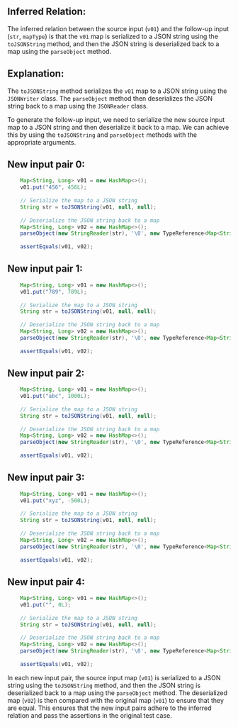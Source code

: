 ## Inferred Relation:
The inferred relation between the source input (`v01`) and the follow-up input (`str`, `mapType`) is that the `v01` map is serialized to a JSON string using the `toJSONString` method, and then the JSON string is deserialized back to a map using the `parseObject` method.

## Explanation:
The `toJSONString` method serializes the `v01` map to a JSON string using the `JSONWriter` class. The `parseObject` method then deserializes the JSON string back to a map using the `JSONReader` class.

To generate the follow-up input, we need to serialize the new source input map to a JSON string and then deserialize it back to a map. We can achieve this by using the `toJSONString` and `parseObject` methods with the appropriate arguments.

## New input pair 0:
```java
    Map<String, Long> v01 = new HashMap<>();
    v01.put("456", 456L);
    
    // Serialize the map to a JSON string
    String str = toJSONString(v01, null, null);
    
    // Deserialize the JSON string back to a map
    Map<String, Long> v02 = new HashMap<>();
    parseObject(new StringReader(str), '\0', new TypeReference<Map<String, Long>>(){}.getType(), v02::put);
    
    assertEquals(v01, v02);
```

## New input pair 1:
```java
    Map<String, Long> v01 = new HashMap<>();
    v01.put("789", 789L);
    
    // Serialize the map to a JSON string
    String str = toJSONString(v01, null, null);
    
    // Deserialize the JSON string back to a map
    Map<String, Long> v02 = new HashMap<>();
    parseObject(new StringReader(str), '\0', new TypeReference<Map<String, Long>>(){}.getType(), v02::put);
    
    assertEquals(v01, v02);
```

## New input pair 2:
```java
    Map<String, Long> v01 = new HashMap<>();
    v01.put("abc", 1000L);
    
    // Serialize the map to a JSON string
    String str = toJSONString(v01, null, null);
    
    // Deserialize the JSON string back to a map
    Map<String, Long> v02 = new HashMap<>();
    parseObject(new StringReader(str), '\0', new TypeReference<Map<String, Long>>(){}.getType(), v02::put);
    
    assertEquals(v01, v02);
```

## New input pair 3:
```java
    Map<String, Long> v01 = new HashMap<>();
    v01.put("xyz", -500L);
    
    // Serialize the map to a JSON string
    String str = toJSONString(v01, null, null);
    
    // Deserialize the JSON string back to a map
    Map<String, Long> v02 = new HashMap<>();
    parseObject(new StringReader(str), '\0', new TypeReference<Map<String, Long>>(){}.getType(), v02::put);
    
    assertEquals(v01, v02);
```

## New input pair 4:
```java
    Map<String, Long> v01 = new HashMap<>();
    v01.put("", 0L);
    
    // Serialize the map to a JSON string
    String str = toJSONString(v01, null, null);
    
    // Deserialize the JSON string back to a map
    Map<String, Long> v02 = new HashMap<>();
    parseObject(new StringReader(str), '\0', new TypeReference<Map<String, Long>>(){}.getType(), v02::put);
    
    assertEquals(v01, v02);
```

In each new input pair, the source input map (`v01`) is serialized to a JSON string using the `toJSONString` method, and then the JSON string is deserialized back to a map using the `parseObject` method. The deserialized map (`v02`) is then compared with the original map (`v01`) to ensure that they are equal. This ensures that the new input pairs adhere to the inferred relation and pass the assertions in the original test case.